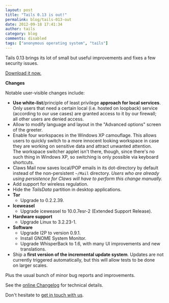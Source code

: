 ```yaml
---
layout: post
title: "Tails 0.13 is out!"
permalink: blog/tails-013-out
date: 2012-09-18 17:41:34
author: tails
category: blog
comments: disabled
tags: ["anonymous operating system", "tails"]
---
```


Tails 0.13 brings its lot of small but useful improvements and fixes a few security issues.

[Download it now.](https://tails.boum.org/download/)

**Changes**

Notable user-visible changes include:

-   **Use white-list**/principle of least privilege **approach for local services**.  
     Only users that need a certain local (i.e. hosted on loopback) service  
     (according to our use cases) are granted access to it by our firewall;  
     all other users are denied access.
-   Allow to modify language and layout in the "Advanced options" screen  
     of the greeter.
-   Enable four workspaces in the Windows XP camouflage. This allows  
     users to quickly switch to a more innocent looking workspace in case  
     they are working on sensitive data and attract unwanted attention.  
     The workspace switcher applet isn't there, though, since there's no  
     such thing in Windows XP, so switching is only possible via keyboard  
     shortcuts.
-   Claws Mail now saves local/POP emails in its dot-directory by default  
     instead of the non-persistent `~/Mail` directory. *Users who are already  
     using persistence for Claws will have to perform this change manually.*
-   Add support for wireless regulation.
-   Hide the *TailsData* partition in desktop applications.
-   **Tor**
    -   Upgrade to 0.2.2.39.
-   **Iceweasel**
    -   Upgrade iceweasel to 10.0.7esr-2 (Extended Support Release).
-   **Hardware support**
    -   Upgrade Linux to 3.2.23-1.
-   **Software**
    -   Upgrade I2P to version 0.9.1.
    -   Install GNOME System Monitor.
    -   Upgrade WhisperBack to 1.6, with many UI improvements and new translations.
-   Ship a **first version of the incremental update system**. Updates are not  
     currently triggered automatically, but this will allow tests to be done  
     on larger scales.

Plus the usual bunch of minor bug reports and improvements.

See the [online Changelog](http://git.immerda.ch/?p=amnesia.git;a=blob_plain;f=debian/changelog;hb=refs/tags/0.13) for technical details.

Don't hesitate to [get in touch with us](https://tails.boum.org/support/).
